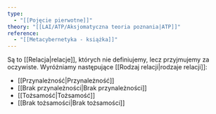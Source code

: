 ```yaml
---
type:
  - "[[Pojęcie pierwotne]]"
theory: "[[LAI/ATP/Aksjomatyczna teoria poznania|ATP]]"
reference:
  - "[[Metacybernetyka - książka]]"
---
```

Są to [[Relacja|relacje]], których nie definiujemy, lecz przyjmujemy za oczywiste. Wyróżniamy następujące [[Rodzaj relacji|rodzaje relacji]]:
* [[Przynależność|Przynależność]]
* [[Brak przynależności|Brak przynależności]]
* [[Tożsamość|Tożsamość]]
* [[Brak tożsamości|Brak tożsamości]]